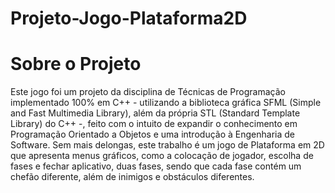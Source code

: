 # Projeto-Jogo-Plataforma2D

# Sobre o Projeto

Este jogo foi um projeto da disciplina de Técnicas de Programação implementado 100% em C++ - utilizando a biblioteca gráfica SFML (Simple and Fast Multimedia Library), além da própria STL (Standard Template Library) do C++ -, feito com o intuito de expandir o conhecimento em Programação Orientado a Objetos e uma introdução à Engenharia de Software. Sem mais delongas, este trabalho é um jogo de Plataforma em 2D que apresenta menus gráficos, como a colocação de jogador, escolha de fases e fechar aplicativo, duas fases, sendo que cada fase contém um chefão diferente, além de inimigos e obstáculos diferentes.



